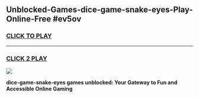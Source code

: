 
## Unblocked-Games-dice-game-snake-eyes-Play-Online-Free #ev5ov
<h3>
<a href="https://us.freeplayer.one?title=dice-game-snake-eyes&ref=10M">CLICK TO PLAY</a></h3>
<hr>

<h3>
<a href="https://us.freeplayer.one?title=dice-game-snake-eyes&ref=10M">CLICK 2 PLAY</a>
  
</h3>

<a href="https://us.freeplayer.one?title=dice-game-snake-eyes&ref=10M"><img src="https://clearcache.store/games.png"></a>


**dice-game-snake-eyes games unblocked: Your Gateway to Fun and Accessible Online Gaming**

